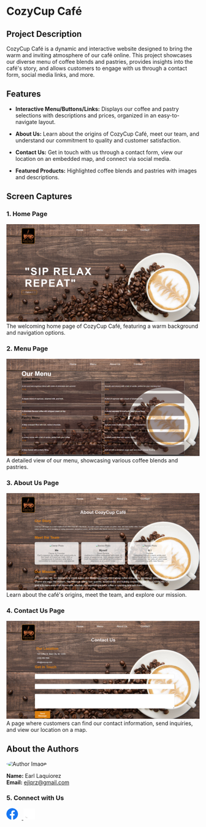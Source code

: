 # CozyCup Café

## Project Description
CozyCup Café is a dynamic and interactive website designed to bring the warm and inviting atmosphere of our café online. This project showcases our diverse menu of coffee blends and pastries, provides insights into the café's story, and allows customers to engage with us through a contact form, social media links, and more.

## Features
- **Interactive Menu/Buttons/Links:** Displays our coffee and pastry selections with descriptions and prices, organized in an easy-to-navigate layout.

- **About Us:** Learn about the origins of CozyCup Café, meet our team, and understand our commitment to quality and customer satisfaction.
- **Contact Us:** Get in touch with us through a contact form, view our location on an embedded map, and connect via social media.
- **Featured Products:** Highlighted coffee blends and pastries with images and descriptions.

## Screen Captures

### 1. Home Page
![Home Page](images/home-page.png)
The welcoming home page of CozyCup Café, featuring a warm background and navigation options.

### 2. Menu Page
![Menu Page](images/menu-page.png)
A detailed view of our menu, showcasing various coffee blends and pastries.

### 3. About Us Page
![About Us Page](images/about-page.png)
Learn about the café's origins, meet the team, and explore our mission.

### 4. Contact Us Page
![Contact Us Page](images/contact-page.png)
A page where customers can find our contact information, send inquiries, and view our location on a map.

## About the Authors
<img src="https://github.com/ejlaquiorez.png" alt="Author Image" width="150" style="border-radius: 50%;">

**Name:** Earl Laquiorez  
**Email:** ejlqrz@gmail.com

### 5. Connect with Us
<a href="https://www.facebook.com/lqrz008" target="_blank">
    <img src="images/Facebook.png" alt="Facebook" width="30" style="margin-right: 10px;"/>
</a>
<a href="https://github.com/EjLaquiorez" target="_blank">
    <img src="images/Github.png" alt="GitHub" width="30"/>
</a>
